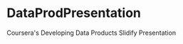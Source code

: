 DataProdPresentation
====================

Coursera's Developing Data Products Slidify Presentation

